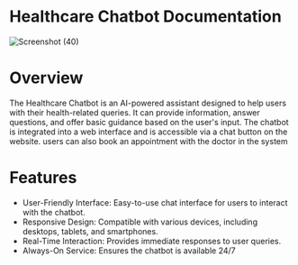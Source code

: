 # Healthcare Chatbot Documentation

![Screenshot (40)](https://github.com/user-attachments/assets/6c48cbf9-91e3-440e-aff8-08d503f3fd97)

# Overview
The Healthcare Chatbot is an AI-powered assistant designed to help users with their health-related queries. It can provide information, answer questions, and offer basic guidance based on the user's input. The chatbot is integrated into a web interface and is accessible via a chat button on the website. users can also book an appointment with the doctor in the system

# Features
- User-Friendly Interface: Easy-to-use chat interface for users to interact with the chatbot.
- Responsive Design: Compatible with various devices, including desktops, tablets, and smartphones.
- Real-Time Interaction: Provides immediate responses to user queries.
- Always-On Service: Ensures the chatbot is available 24/7
